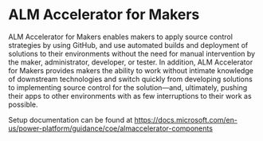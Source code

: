 # ALM Accelerator for Makers
ALM Accelerator for Makers enables makers to apply source control strategies by using GitHub, and use automated builds and deployment of solutions to their environments without the need for manual intervention by the maker, administrator, developer, or tester. In addition, ALM Accelerator for Makers provides makers the ability to work without intimate knowledge of downstream technologies and switch quickly from developing solutions to implementing source control for the solution—and, ultimately, pushing their apps to other environments with as few interruptions to their work as possible.

Setup documentation can be found at https://docs.microsoft.com/en-us/power-platform/guidance/coe/almaccelerator-components
